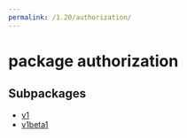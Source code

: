 ```yaml
---
permalink: /1.20/authorization/
---
```


# package authorization



## Subpackages

* [v1](authorization-v1.md)
* [v1beta1](authorization-v1beta1.md)